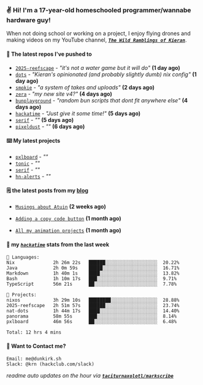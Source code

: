 ### ✌️ Hi! I'm a 17-year-old homeschooled programmer/wannabe hardware guy!

When not doing school or working on a project, I enjoy flying drones and making videos on my YouTube channel, [**_`The Wild Ramblings of Kieran`_**](https://youtube.com/@kieran.rambles).

#### 👷 The latest repos I've pushed to

- [`2025-reefscape`](https://github.com/df1317/2025-reefscape) - _"it's not a water game but it will do"_ **(1 day ago)**
- [`dots`](https://github.com/taciturnaxolotl/dots) - _"Kieran's opinionated (and probably slightly dumb) nix config"_ **(1 day ago)**
- [`smokie`](https://github.com/taciturnaxolotl/smokie) - _"a system of takes and uploads"_ **(2 days ago)**
- [`zera`](https://github.com/taciturnaxolotl/zera) - _"my new site v4?"_ **(4 days ago)**
- [`bunplayground`](https://github.com/taciturnaxolotl/bunplayground) - _"random bun scripts that dont fit anywhere else"_ **(4 days ago)**
- [`hackatime`](https://github.com/hackclub/hackatime) - _"Just give it some time!"_ **(5 days ago)**
- [`serif`](https://github.com/taciturnaxolotl/serif) - _""_ **(5 days ago)**
- [`pixeldust`](https://github.com/hackclub/pixeldust) - _""_ **(6 days ago)**

#### ⌨️ My latest projects

- [`pxlboard`](https://github.com/taciturnaxolotl/pxlboard) - _""_
- [`tonic`](https://github.com/taciturnaxolotl/tonic) - _""_
- [`serif`](https://github.com/taciturnaxolotl/serif) - _""_
- [`hn-alerts`](https://github.com/taciturnaxolotl/hn-alerts) - _""_

#### 🗒️ the latest posts from my [blog](https://dunkirk.sh)

- [`Musings about Atuin`](https://dunkirk.sh/blog/atuin/) **(2 weeks ago)**

- [`Adding a copy code button`](https://dunkirk.sh/blog/adding-a-copy-button/) **(1 month ago)**

- [`All my animation projects`](https://dunkirk.sh/blog/my-animations/) **(1 month ago)**



#### 📡 my [_`hackatime`_](https://waka.hackclub.com) stats from the last week

```text
💾 Languages:
Nix              2h 26m 22s   ██████░░░░░░░░░░░░░░░░░░░  20.22%
Java             2h 0m 59s    █████░░░░░░░░░░░░░░░░░░░░  16.71%
Markdown         1h 40m 1s    ████░░░░░░░░░░░░░░░░░░░░░  13.82%
Bash             1h 10m 17s   ███░░░░░░░░░░░░░░░░░░░░░░  9.71%
TypeScript       56m 21s      ██░░░░░░░░░░░░░░░░░░░░░░░  7.78%

💼 Projects:
nixos            3h 29m 10s   ████████░░░░░░░░░░░░░░░░░  28.88%
2025-reefscape   2h 51m 57s   ██████░░░░░░░░░░░░░░░░░░░  23.74%
nat-dots         1h 44m 17s   ████░░░░░░░░░░░░░░░░░░░░░  14.40%
panorama         58m 55s      ███░░░░░░░░░░░░░░░░░░░░░░  8.14%
pxlboard         46m 56s      ██░░░░░░░░░░░░░░░░░░░░░░░  6.48%

Total: 12 hrs 4 mins
```

#### 📮 Want to Contact me?

```text
Email: me@dunkirk.sh
Slack: @krn (hackclub.com/slack)
```

_readme auto updates on the hour via [**`taciturnaxolotl/markscribe`**](https://github.com/taciturnaxolotl/markscribe)_
